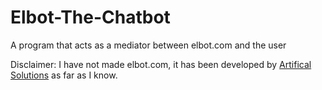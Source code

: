 # Elbot-The-Chatbot
 A program that acts as a mediator between elbot.com and the user

Disclaimer: I have not made elbot.com, it has been developed by [Artifical Solutions](https://www.artificial-solutions.com/?utm_source=elbot) as far as I know.